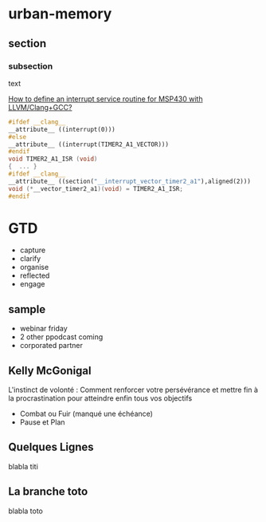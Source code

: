 # urban-memory
## section
### subsection
text

[How to define an interrupt service routine for MSP430 with LLVM/Clang+GCC?](https://stackoverflow.com/questions/33266132/how-to-define-an-interrupt-service-routine-for-msp430-with-llvm-clanggcc)
```c++
#ifdef __clang__
__attribute__ ((interrupt(0)))
#else
__attribute__ ((interrupt(TIMER2_A1_VECTOR)))
#endif
void TIMER2_A1_ISR (void)
{  ... }  
#ifdef __clang__
__attribute__ ((section("__interrupt_vector_timer2_a1"),aligned(2)))
void (*__vector_timer2_a1)(void) = TIMER2_A1_ISR;
#endif
```


# GTD
* capture
* clarify
* organise
* reflected
* engage

## sample
- webinar friday
- 2 other ppodcast coming
- corporated partner

## Kelly McGonigal
L'instinct de volonté : Comment renforcer votre persévérance et mettre fin à la procrastination pour atteindre enfin tous vos objectifs

- Combat ou Fuir (manqué une échéance)
- Pause et Plan

## Quelques Lignes
blabla titi

## La branche toto
blabla toto

